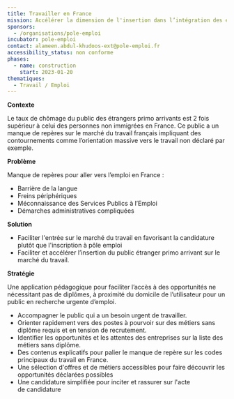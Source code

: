 ```yaml
---
title: Travailler en France
mission: Accélérer la dimension de l'insertion dans l’intégration des étrangers.
sponsors:
  - /organisations/pole-emploi
incubator: pole-emploi
contact: alameen.abdul-khudoos-ext@pole-emploi.fr
accessibility_status: non conforme
phases:
  - name: construction
    start: 2023-01-20
thematiques:
  - Travail / Emploi
---
```

**Contexte**

Le taux de chômage du public des étrangers primo arrivants est 2 fois supérieur à celui des personnes non immigrées en France. Ce public a un manque de repères sur le marché du travail français impliquant des contournements comme l’orientation massive vers le travail non déclaré par exemple.​

**Problème**

Manque de repères pour aller vers l’emploi en France :

* Barrière de la langue
* Freins périphériques
* Méconnaissance des Services Publics à l’Emploi
* Démarches administratives compliquées

**Solution**

* Faciliter l'entrée sur le marché du travail en favorisant la candidature plutôt que l'inscription à pôle emploi
* Faciliter et accélérer l’insertion du public étranger primo arrivant sur le marché du travail.​

**Stratégie**

Une application pédagogique pour faciliter l’accès à des opportunités ne nécessitant pas de diplômes, à proximité du domicile de l’utilisateur pour un public en recherche urgente d’emploi.

* Accompagner le public qui a un besoin urgent de travailler.
* Orienter rapidement vers des postes à pourvoir sur des métiers sans diplôme requis et en tension de recrutement.
* Identifier les opportunités et les attentes des entreprises sur la liste des métiers sans diplôme.
* Des contenus explicatifs pour palier le manque de repère sur les codes principaux du travail en France​.
* Une sélection d'offres et de métiers accessibles pour faire découvrir les opportunités déclarées possibles
* Une candidature simplifiée pour inciter et rassurer sur l'acte de candidature​